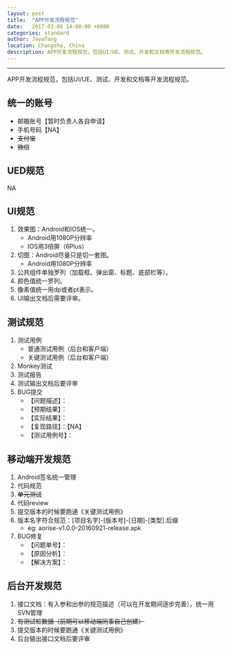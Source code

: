 ```yaml
---
layout: post  
title:  "APP开发流程规范"  
date:   2017-03-08 14:00:00 +0800  
categories: standard  
author: JayaTang  
location: Changsha, China  
description: APP开发流程规范，包括UI/UE、测试、开发和文档等开发流程规范。  
---
```

---
APP开发流程规范，包括UI/UE、测试、开发和文档等开发流程规范。

## 统一的账号
- 邮箱账号【暂时负责人各自申请】
- 手机号码【NA】
- ~~支付宝~~
- ~~微信~~

## UED规范
NA

## UI规范
1. 效果图：Android和IOS统一。
    - Android用1080P分辨率
    - IOS用3倍屏（6Plus）
2. 切图：Android尽量只是切一套图。
    - Android用1080P分辨率
3. 公共组件单独罗列（加载框、弹出窗、标题、底部栏等）。
4. 颜色值统一罗列。
5. 像素值统一用dp或者pt表示。
6. UI输出文档后需要评审。

## 测试规范
1. 测试用例
    - 普通测试用例（后台和客户端）
    - 关键测试用例（后台和客户端）
2. Monkey测试
3. 测试报告
4. 测试输出文档后要评审
5. BUG提交
    - 【问题描述】：
    - 【预期结果】：
    - 【实际结果】：
    - 【复现路径】：【NA】
    - 【测试用例号】：

## 移动端开发规范
1. Android签名统一管理
2. 代码规范
3. ~~单元测试~~
4. 代码review
5. 提交版本的时候要跑通《关键测试用例》
6. 版本名字符合规范：[项目名字]-[版本号]-[日期]-[类型].后缀
    - eg: aorise-v1.0.0-20160921-release.apk
7. BUG修复
    - 【问题单号】：
    - 【原因分析】：
    - 【解决方案】：

## 后台开发规范
1. 接口文档：有入参和出参的规范描述（可以在开发期间逐步完善），统一用SVN管理
2. ~~有测试桩数据（前期可以移动端同事自己创建）~~
3. 提交版本的时候要跑通《关键测试用例》
4. 后台输出接口文档后要评审
